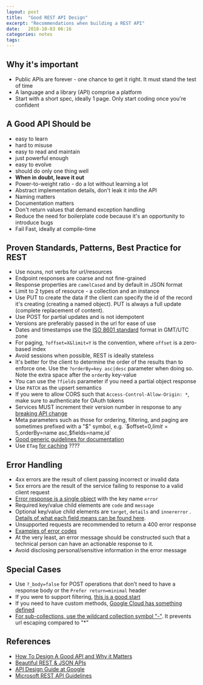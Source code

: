 ```yaml
---
layout: post
title:  "Good REST API Design"
excerpt: "Recommendations when building a REST API"
date:   2018-10-03 06:16
categories: notes
tags:
---
```


## Why it's important
* Public APIs are forever - one chance to get it right. It must stand the test of time
* A language and a library (API) comprise a platform
* Start with a short spec, ideally 1 page. Only start coding once you're confident

## A Good API Should be
* easy to learn
* hard to misuse
* easy to read and maintain
* just powerful enough
* easy to evolve
* should do only one thing well
* **When in doubt, leave it out**
* Power-to-weight ratio - do a lot without learning a lot
* Abstract implementation details, don't leak it into the API
* Naming matters
* Documentation matters
* Don't return values that demand exception handling 
* Reduce the need for boilerplate code because it's an opportunity to introduce bugs
* Fail Fast, ideally at compile-time

## Proven Standards, Patterns, Best Practice for REST
* Use nouns, not verbs for url/resources
* Endpoint responses are coarse and not fine-grained
* Response properties are `camelCased` and by default in JSON format
* Limit to 2 types of resource - a collection and an instance
* Use PUT to create the data if the client can specify the id of the record it's creating (creating a named object).  PUT is always a full update (complete replacement of content).
* Use POST for partial updates and is not idempotent
* Versions are preferably passed in the url for ease of use
* Dates and timestamps use the [ISO 8601 standard](https://developer.mozilla.org/en-US/docs/Web/JavaScript/Reference/Global_Objects/Date/toISOString) format in GMT/UTC zone
* For paging, `?offset=X&limit=Y` is the convention, where `offset` is a zero-based index
* Avoid sessions when possible, REST is ideally stateless
* It's better for the client to determine the order of the results than to enforce one. Use the `?orderBy=key asc|desc` parameter when doing so. Note the extra space after the `orderBy` key-value
* You can use the `?fields` parameter if you need a partial object response
* Use `PATCH` as the upsert semantics
* If you were to allow CORS such that `Access-Control-Allow-Origin: *`, make sure to authenticate for OAuth tokens
* Services MUST increment their version number in response to any [breaking API change](https://github.com/Microsoft/api-guidelines/blob/master/Guidelines.md#123-definition-of-a-breaking-change)
* Meta parameters such as those for ordering, filtering, and paging are sometimes prefixed with a "$" symbol, e.g. `$offset=0,$limit=5,$orderBy=name asc,$fields=name,id`
* [Good generic guidelines for documentation](https://cloud.google.com/apis/design/documentation)
* Use `ETag` [for caching](https://cloud.google.com/apis/design/design_patterns#etags) ????

## Error Handling
* 4xx errors are the result of client passing incorrect or invalid data
* 5xx errors are the result of the service failing to response to a valid client request
* [Error response is a single object](https://github.com/Microsoft/api-guidelines/blob/master/Guidelines.md#7102-error-condition-responses) with the key name `error`
* Required key/value child elements are `code` and `message`
* Optional key/value child elements are `target`, `details` and `innererror` . [Details of what each field means can be found here](https://github.com/Microsoft/api-guidelines/blob/master/Guidelines.md#7102-error-condition-responses).
* Unsupported requests are recommended to return a 400 error response
* [Examples of error codes](https://github.com/googleapis/googleapis/blob/master/google/rpc/code.proto)
* At the very least, an error message should be constructed such that a technical person can have an actionable response to it. 
* Avoid disclosing personal/sensitive information in the error message

## Special Cases
* Use `?_body=false` for POST operations that don't need to have a response body or the `Prefer return=minimal` header
* If you were to support filtering, [this is a good start](https://github.com/Microsoft/api-guidelines/blob/vNext/Guidelines.md#97-filtering)
* If you need to have custom methods, [Google Cloud has something defined](https://cloud.google.com/apis/design/custom_methods)
* [For sub-collections, use the wildcard collection symbol "-"](https://cloud.google.com/apis/design/design_patterns#list_sub-collections).  It prevents url escaping compared to "*"
 

## References
* [How To Design A Good API and Why it Matters](https://www.youtube.com/watch?v=aAb7hSCtvGw)
* [Beautiful REST & JSON APIs](https://www.youtube.com/watch?v=mZ8_QgJ5mbs)
* [API Design Guide at Google](https://cloud.google.com/apis/design/)
* [Microsoft REST API Guidelines](https://github.com/Microsoft/api-guidelines/blob/master/Guidelines.md)